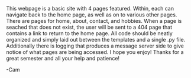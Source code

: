 This webpage is a basic site with 4 pages featured. Within, each can navigate back to the home page, as well as on to various other pages. There are pages for home, about, contact, and hobbies. When a page is seached that does not exist, the user will be sent to a 404 page that contains a link to return to the home page. All code should be neatly organized and simply laid out between the templates and a single .py file. Additionally there is logging that produces a message server side to give notice of what pages are being accessed. I hope you enjoy! Thanks for a great semester and all your help and patience!

-Cam
